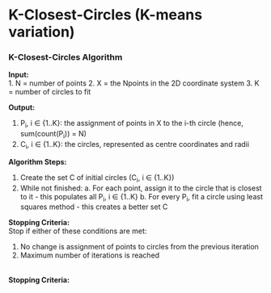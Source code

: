 # K-Closest-Circles (K-means variation)


<h3>K-Closest-Circles Algorithm</h3>

<table style="width:100%">
  <tr>
<b>Input:</b><br>
  1. N = number of points
  2. X = the Npoints in the 2D coordinate system
  3. K = number of circles to fit
  
<b>Output:</b><br>
  1. P<sub>i</sub>, i &#8712; {1..K}: the assignment of points in X to the i-th circle (hence, sum(count(P<sub>i</sub>)) = N)
  2. C<sub>i</sub>, i &#8712; {1..K}: the circles, represented as centre coordinates and radii
  
<b>Algorithm Steps:</b><br>
  1. Create the set C of initial circles (C<sub>i</sub>, i &#8712; {1..K}) 
  2. While not finished:
    a. For each point, assign it to the circle that is closest to it - this populates all P<sub>i</sub>, i &#8712; {1..K}
    b. For every P<sub>i</sub>, fit a circle using least squares method - this creates a better set C
    
<b>Stopping Criteria:</b><br>
Stop if either of these conditions are met:
  1. No change is assignment of points to circles from the previous iteration 
  2. Maximum number of iterations is reached

</tr>
</table>
    
<b>Stopping Criteria:</b><br>
